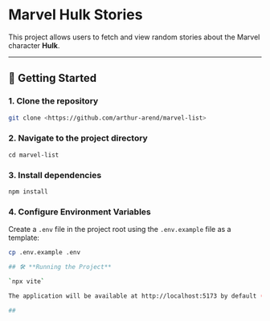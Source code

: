 # Marvel Hulk Stories

This project allows users to fetch and view random stories about the Marvel character **Hulk**.

---

## 🚀 **Getting Started**

### **1. Clone the repository**

```sh
git clone <https://github.com/arthur-arend/marvel-list>

```

### **2. Navigate to the project directory**

`cd marvel-list`

### **3. Install dependencies**

`npm install`

### 4. Configure Environment Variables

Create a `.env` file in the project root using the `.env.example` file as a template:

```sh
cp .env.example .env

## 🛠️ **Running the Project**

`npx vite`

The application will be available at http://localhost:5173 by default (or as specified by Vite).

##
```
